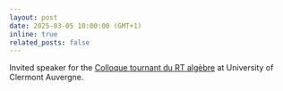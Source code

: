 ```yaml
---
layout: post
date: 2025-03-05 10:00:00 (GMT+1)
inline: true
related_posts: false
---
```


Invited speaker for the [Colloque tournant du RT algèbre](https://indico.math.cnrs.fr/event/13314/) at University of Clermont Auvergne.
